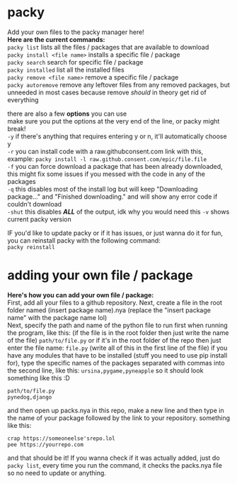 # packy
Add your own files to the packy manager here!  
**Here are the current commands:**  
`packy list` lists all the files / packages that are available to download  
`packy install <file name>` installs a specific file / package  
`packy search` search for specific file / package  
`packy installed` list all the installed files  
`packy remove <file name>` remove a specific file / package  
`packy autoremove` remove any leftover files from any removed packages, but unneeded in most cases because remove *should* in theory get rid of everything

there are also a few **options** you can use  
make sure you put the options at the very end of the line, or packy might break!  
`-y` if there's anything that requires entering y or n, it'll automatically choose y  
`-r` you can install code with a raw.githubconsent.com link with this, example: `packy install -l raw.github.consent.com/epic/file.file`  
`-f` you can force download a package that has been already downloaded, this might fix some issues if you messed with the code in any of the packages  
`-q` this disables most of the install log but will keep "Downloading package..." and "Finished downloading." and will show any error code if couldn't download  
`-shut` this disables ***ALL*** of the output, idk why you would need this
`-v` shows current packy version  

IF you'd like to update packy or if it has issues, or just wanna do it for fun, you can reinstall packy with the following command:  
`packy reinstall`

# adding your own file / package
**Here's how you can add your own file / package:**   
First, add all your files to a github repository. Next, create a file in the root folder named (insert package name).nya (replace the "insert package name" with the package name lol)   
Next, specify the path and name of the python file to run first when running the program, like this: (if the file is in the root folder then just write the name of the file)
`path/to/file.py` or if it's in the root folder of the repo then just enter the file name: `file.py` (write all of this in the first line of the file)
if you have any modules that have to be installed (stuff you need to use pip install for), type the specific names of the packages separated with commas into the second line, like this:
`ursina,pygame,pyneapple`
so it should look something like this :D
```
path/to/file.py
pynedog,django
```
and then open up packs.nya in this repo, make a new line and then type in the name of your package followed by the link to your repository. something like this:
```
crap https://someoneelse'srepo.lol
pee https://yourrepo.com
```
and that should be it! If you wanna check if it was actually added, just do `packy list`, every time you run the command, it checks the packs.nya file so no need to update or anything.
